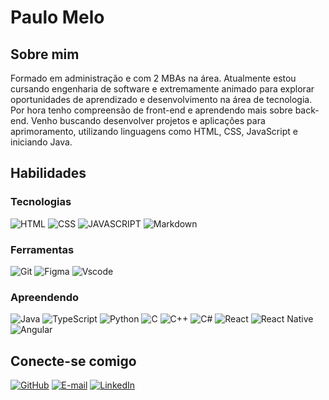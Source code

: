 # Paulo Melo

## Sobre mim

Formado em administração e com 2 MBAs na área. Atualmente estou cursando engenharia de software e extremamente animado para explorar oportunidades de aprendizado e desenvolvimento na área de tecnologia. Por hora tenho compreensão de front-end e aprendendo mais sobre back-end. Venho buscando desenvolver projetos e aplicações para aprimoramento, utilizando linguagens como HTML, CSS, JavaScript e iniciando Java.

## Habilidades

### Tecnologias

![HTML](https://img.shields.io/badge/html5-192436?style=for-the-badge&logo=html5&logoColor=orange)
![CSS](https://img.shields.io/badge/css3-192436?style=for-the-badge&logo=css3)
![JAVASCRIPT](https://img.shields.io/badge/JavaScript-192436?style=for-the-badge&logo=javascript)
![Markdown](https://img.shields.io/badge/Markdown-192436?style=for-the-badge&logo=markdown)


### Ferramentas

![Git](https://img.shields.io/badge/GIT-192436?style=for-the-badge&logo=git&logoColor=white)
![Figma](https://img.shields.io/badge/Figma-192436?style=for-the-badge&logo=figma&logoColor=figma)
![Vscode](https://img.shields.io/badge/Vscode-192436?style=for-the-badge&logo=visual-studio-code&logoColor=white)

### Apreendendo 

![Java](https://img.shields.io/badge/java-192436.svg?style=for-the-badge&logo=openjdk&logoColor=orange)
![TypeScript](https://img.shields.io/badge/TypeScript-192436?style=for-the-badge&logo=typescript&logoColor=white)
![Python](https://img.shields.io/badge/python-192436?style=for-the-badge&logo=python&logoColor=ffdd54)
![C](https://img.shields.io/badge/C-192436?style=for-the-badge&logo=c&logoColor=white)
![C++](https://img.shields.io/badge/C%2B%2B-192436?style=for-the-badge&logo=c%2B%2B&logoColor=white)
![C#](https://img.shields.io/badge/C%23-192436?style=for-the-badge&logo=c-sharp&logoColor=white)
![React](https://img.shields.io/badge/React-192436?style=for-the-badge&logo=react&logoColor=61DAFB)
![React Native](https://img.shields.io/badge/React_Native-192436?style=for-the-badge&logo=react&logoColor=61DAFB)
![Angular](https://img.shields.io/badge/Angular-192436?style=for-the-badge&logo=angular&logoColor=white)

## Conecte-se comigo

[![GitHub](https://img.shields.io/badge/GitHub-100000?style=for-the-badge&logo=github&logoColor=white)](https://github.com/Paul-Melo)
[![E-mail](https://img.shields.io/badge/-Email-000?style=for-the-badge&logo=microsoft-outlook&logoColor=007BFF)](mailto:paulomelo.adm@hotmail.com)
[![LinkedIn](https://img.shields.io/badge/LinkedIn-0077B5?style=for-the-badge&logo=linkedin&logoColor=white)](https://www.linkedin.com/in/paulo-melo-6a5683a7/)

